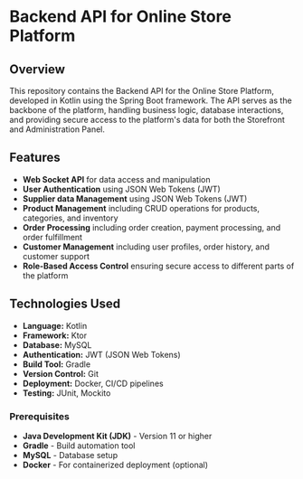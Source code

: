 # Backend API for Online Store Platform

## Overview

This repository contains the Backend API for the Online Store Platform, developed in Kotlin using the Spring Boot framework. 
The API serves as the backbone of the platform, handling business logic, database interactions, and providing secure access to the platform's data for both the Storefront and Administration Panel.


## Features

- **Web Socket API** for data access and manipulation
- **User Authentication** using JSON Web Tokens (JWT)
- **Supplier data Management** using JSON Web Tokens (JWT)
- **Product Management** including CRUD operations for products, categories, and inventory
- **Order Processing** including order creation, payment processing, and order fulfillment
- **Customer Management** including user profiles, order history, and customer support
- **Role-Based Access Control** ensuring secure access to different parts of the platform

## Technologies Used

- **Language:** Kotlin
- **Framework:** Ktor
- **Database:** MySQL
- **Authentication:** JWT (JSON Web Tokens)
- **Build Tool:** Gradle
- **Version Control:** Git
- **Deployment:** Docker, CI/CD pipelines
- **Testing:** JUnit, Mockito

### Prerequisites

- **Java Development Kit (JDK)** - Version 11 or higher
- **Gradle** - Build automation tool
- **MySQL** - Database setup
- **Docker** - For containerized deployment (optional)